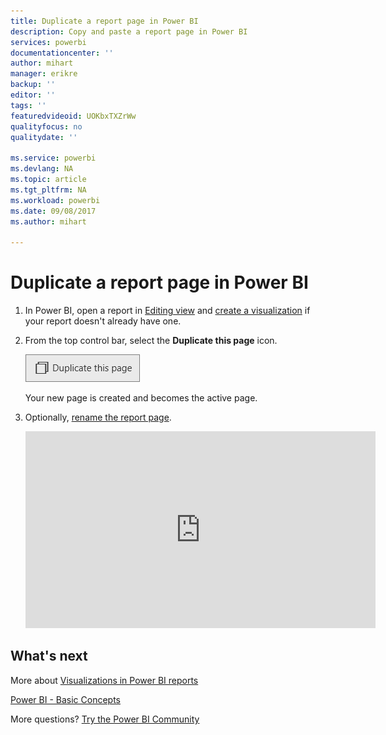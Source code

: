 ```yaml
---
title: Duplicate a report page in Power BI
description: Copy and paste a report page in Power BI
services: powerbi
documentationcenter: ''
author: mihart
manager: erikre
backup: ''
editor: ''
tags: ''
featuredvideoid: UOKbxTXZrWw
qualityfocus: no
qualitydate: ''

ms.service: powerbi
ms.devlang: NA
ms.topic: article
ms.tgt_pltfrm: NA
ms.workload: powerbi
ms.date: 09/08/2017
ms.author: mihart

---
```

# Duplicate a report page in Power BI
1. In Power BI, open a report in [Editing view](powerbi-service-go-from-reading-view-to-editing-view.md) and [create a visualization](power-bi-report-add-visualizations-i.md) if your report doesn't already have one. 
2. From the top control bar, select the **Duplicate this page** icon.
   
   ![](media/power-bi-report-copy-paste-page/pbi_duplicate_new.png)
   
   Your new page is created and becomes the active page.
3. Optionally, [rename the report page](powerbi-service-rename.md).
   
   <iframe width="560" height="315" src="https://www.youtube.com/embed/UOKbxTXZrWw?list=PL1N57mwBHtN0JFoKSR0n-tBkUJHeMP2cP" frameborder="0" allowfullscreen></iframe>

## What's next
More about [Visualizations in Power BI reports](power-bi-report-visualizations.md)

[Power BI - Basic Concepts](powerbi-service-basic-concepts.md)

More questions? [Try the Power BI Community](http://community.powerbi.com/)

